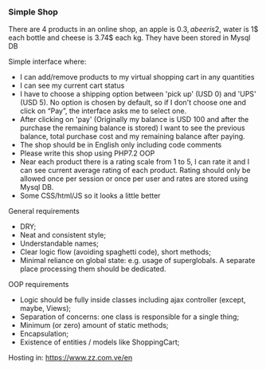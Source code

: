 ### Simple Shop

There are 4 products in an online shop, an apple is 0.3$, a beer is 2$, water is 1$ each bottle and cheese is 3.74$ each kg. They have been stored in Mysql DB

Simple interface where:
- I can add/remove products to my virtual shopping cart in any quantities
- I can see my current cart status
- I have to choose a shipping option between 'pick up' (USD 0) and 'UPS' (USD 5). No option is chosen by default, so if I don't choose one and click on “Pay”, the interface asks me to select one. 
- After clicking on 'pay' (Originally my balance is USD 100 and after the purchase the remaining balance is stored) I want to see the previous balance, total purchase cost and my remaining balance after paying. 
- The shop should be in English only including code comments
- Please write this shop using PHP7.2 OOP
- Near each product there is a rating scale from 1 to 5, I can rate it and I can see current average rating of each product. Rating should only be allowed once per session or once per user and rates are stored using Mysql DB.
- Some CSS/html/JS so it looks a little better

General requirements
- DRY;
- Neat and consistent style;
- Understandable names;
- Clear logic flow (avoiding spaghetti code), short methods;
- Minimal reliance on global state: e.g. usage of superglobals. A separate place processing them should be dedicated.

OOP requirements
- Logic should be fully inside classes including ajax controller (except, maybe, Views);
- Separation of concerns: one class is responsible for a single thing;
- Minimum (or zero) amount of static methods;
- Encapsulation;
- Existence of entities / models like ShoppingCart;

Hosting in: https://www.zz.com.ve/en


